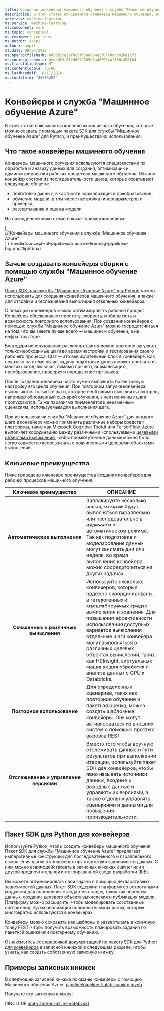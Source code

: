 ```yaml
---
title: Создание конвейеров машинного обучения в службе "Машинное обучение Azure"
description: В этой статье описываются конвейеры машинного обучения, которые можно создать с помощью пакета SDK для службы "Машинное обучение Azure" для Python, и преимущества их использования. Конвейеры машинного обучения используются специалистами по обработке и анализу данных для создания, оптимизации и администрирования рабочих процессов машинного обучения.
services: machine-learning
ms.service: machine-learning
ms.component: core
ms.topic: conceptual
ms.reviewer: jmartens
ms.author: sanpil
author: sanpil
ms.date: 09/24/2018
ms.openlocfilehash: b450d2ca2af0c0f7598d74e2f07c0acc81b811f3
ms.sourcegitcommit: 4eddd89f8f2406f9605d1a46796caf188c458f64
ms.translationtype: HT
ms.contentlocale: ru-RU
ms.lasthandoff: 10/11/2018
ms.locfileid: "49116459"
---
```

# <a name="pipelines-and-azure-machine-learning"></a>Конвейеры и служба "Машинное обучение Azure"

В этой статье описываются конвейеры машинного обучения, которые можно создать с помощью пакета SDK для службы "Машинное обучение Azure" для Python, и преимущества их использования.

## <a name="what-are-machine-learning-pipelines"></a>Что такое конвейеры машинного обучения

Конвейеры машинного обучения используются специалистами по обработке и анализу данных для создания, оптимизации и администрирования рабочих процессов машинного обучения. Обычно конвейер состоит из последовательности шагов, которые охватывают следующие области:

+ подготовка данных, в частности нормализация и преобразование;
+ обучение модели, в том числе настройка гиперпараметров и проверка;
+ развертывание и оценка модели.  

На приведенной ниже схеме показан пример конвейера:

[ ![Конвейеры машинного обучения в службе "Машинное обучение Azure"](./media/concept-ml-pipelines/pipelines.png) ] (./media/concept-ml-pipelines/machine-learning-pipelines-big.png#lightbox)

## <a name="why-build-pipelines-with-azure-machine-learning"></a>Зачем создавать конвейеры сборки с помощью службы "Машинное обучение Azure"

[Пакет SDK для службы "Машинное обучение Azure" для Python](#the-python-sdk-for-pipelines) можно использовать для создания конвейеров машинного обучения, а также для отправки и отслеживания выполнения отдельных конвейеров.

С помощью конвейеров можно оптимизировать рабочий процесс. Конвейеры обеспечивают простоту, скорость, мобильность и возможность повторного использования. При создании конвейеров с помощью службы "Машинное обучение Azure" можно сосредоточиться на том, что вы знаете лучше всего &mdash; машинном обучении, а не инфраструктуре.

Благодаря использованию различных шагов можно повторно запускать только необходимые шаги во время настройки и тестирования своего рабочего процесса. Шаг — это вычислительный блок в конвейере. Как показано на схеме выше, задача подготовки данных может состоять из многих шагов, включая, помимо прочего, нормализацию, преобразование, проверку и определение признаков.

После создания конвейера часто нужно выполнить более тонкую настройку его цикла обучения. При повторном запуске конвейера выполняются только те шаги, которые необходимо выполнить повторно, например обновленный сценарий обучения, а неизмененные шаги пропускаются. Та же парадигма применяется к неизменным сценариям, используемым для выполнения шага. 

При использовании службы "Машинное обучение Azure" для каждого шага в конвейере можно применять различные наборы средств и платформы, такие как Microsoft Cognitive Toolkit или TensorFlow. Azure выполняет координацию между различными используемыми [целевыми объектами вычислений](concept-azure-machine-learning-architecture.md), чтобы промежуточные данные можно было легко совместно использовать с подчиненными целевыми объектами вычислений. 

## <a name="key-advantages"></a>Ключевые преимущества

Ниже приведены ключевые преимущества создания конвейеров для рабочих процессов машинного обучения.

|Ключевое преимущество|ОПИСАНИЕ|
|:-------:|-----------|
|**Автоматические&nbsp;выполнения**|Запланируйте несколько шагов, которые будут выполняться параллельно или последовательно в надежном и автоматическом режиме. Так как подготовка и моделирование данных могут занимать дни или недели, во время выполнения конвейера можно сосредоточиться на других задачах. |
|**Смешанные и различные вычисления**|Используйте несколько конвейеров, которые надежно скоординированы, в гетерогенных и масштабируемых средах вычисления и хранения. Для повышения эффективности использования доступных вариантов вычисления отдельные шаги конвейера могут выполняться в различных целевых объектах вычислений, таких как HDInsight, виртуальных машинах для обработки и анализа данных с GPU и Databricks.|
|**Повторное использование**|Для определенных сценариев, таких как повторное обучение и пакетная оценка, можно создать шаблонные конвейеры.  Они могут активироваться из внешних систем с помощью простых вызовов REST.|
|**Отслеживание и управление версиями**|Вместо того чтобы вручную отслеживать данные и пути результатов при выполнении итерации, используйте пакет SDK для конвейеров, чтобы явно называть источники данных, входные и выходные данные и управлять их версиями, а также отдельно управлять сценариями и данными для повышения производительности.|

## <a name="the-python-sdk-for-pipelines"></a>Пакет SDK для Python для конвейеров

Используйте Python, чтобы создать конвейеры машинного обучения. Пакет SDK для службы "Машинное обучение Azure" предлагает императивные конструкции для последовательного и параллельного выполнения шагов в конвейерах при отсутствии зависимости данных. С ним можно взаимодействовать в записных книжках Jupyter или в другой предпочтительной интегрированной среде разработки (IDE). 

Вы можете оптимизировать свои задачи с помощью декларативных зависимостей данных. Пакет SDK содержит платформу со встроенными модулями для выполнения стандартных задач, таких как передача данных, создание целевого объекта вычисления и публикация модели. Платформу можно расширить, чтобы моделировать собственные соглашения, путем реализации пользовательских шагов, которые многократно используются в конвейерах.

Конвейеры можно сохранять как шаблоны и развертывать в конечную точку REST, чтобы получить возможность планировать задания по пакетной оценке или повторному обучению.

Ознакомьтесь со [справочной документацией по пакету SDK для Python для конвейеров](http://aka.ms/aml-sdk) и записной книжкой в следующем разделе, чтобы узнать, как создать собственную записную книжку.

## <a name="example-notebooks"></a>Примеры записных книжек
 
В следующей записной книжке показаны конвейеры с помощью Машинного обучения Azure: [pipeline/pipeline-batch-scoring.ipynb](https://github.com/Azure/MachineLearningNotebooks/blob/master/pipeline/pipeline-batch-scoring.ipynb).
 
Получите эту записную книжку:
 
[!INCLUDE [aml-clone-in-azure-notebook](../../../includes/aml-clone-for-examples.md)]
